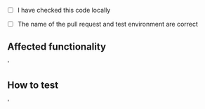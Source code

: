 - [ ] I have checked this code locally

- [ ] The name of the pull request and test environment are correct

## Affected functionality
<!-- Please provide a brief description of the functionality affected by this PR -->
'

## How to test
<!-- Please provide instructions on how to test this PR -->
'
```
